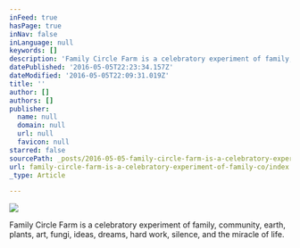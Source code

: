 ```yaml
---
inFeed: true
hasPage: true
inNav: false
inLanguage: null
keywords: []
description: 'Family Circle Farm is a celebratory experiment of family, community, earth, plants, art, fungi, ideas, dreams, hard work, silence, and the miracle of life.'
datePublished: '2016-05-05T22:23:34.157Z'
dateModified: '2016-05-05T22:09:31.019Z'
title: ''
author: []
authors: []
publisher:
  name: null
  domain: null
  url: null
  favicon: null
starred: false
sourcePath: _posts/2016-05-05-family-circle-farm-is-a-celebratory-experiment-of-family-co.md
url: family-circle-farm-is-a-celebratory-experiment-of-family-co/index.html
_type: Article

---
```

![](https://the-grid-user-content.s3-us-west-2.amazonaws.com/3012202e-b382-446c-a06c-3cedff313b12.jpg)

Family Circle Farm is a celebratory experiment of family, community, earth, plants, art, fungi, ideas, dreams, hard work, silence, and the miracle of life.
